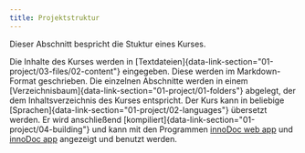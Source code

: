 ```yaml
---
title: Projektstruktur
---
```


Dieser Abschnitt bespricht die Stuktur eines Kurses.

Die Inhalte des Kurses werden in
[Textdateien]{data-link-section="01-project/03-files/02-content"} eingegeben.
Diese werden im Markdown-Format geschrieben. Die einzelnen Abschnitte werden
in einem [Verzeichnisbaum]{data-link-section="01-project/01-folders"} abgelegt,
der dem Inhaltsverzeichnis des Kurses entspricht. Der Kurs kann in beliebige
[Sprachen]{data-link-section="01-project/02-languages"} übersetzt werden. Er
wird anschließend [kompiliert]{data-link-section="01-project/04-building"} und
kann mit den Programmen
[innoDoc web app](https://gitlab.tu-berlin.de/innodoc/innodoc-webapp)
und [innoDoc app](https://gitlab.tu-berlin.de/innodoc/innodoc-app)
angezeigt und benutzt werden.
